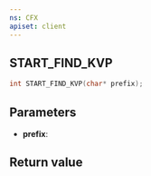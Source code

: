```yaml
---
ns: CFX
apiset: client
---
```

## START_FIND_KVP

```c
int START_FIND_KVP(char* prefix);
```


## Parameters
* **prefix**: 

## Return value
